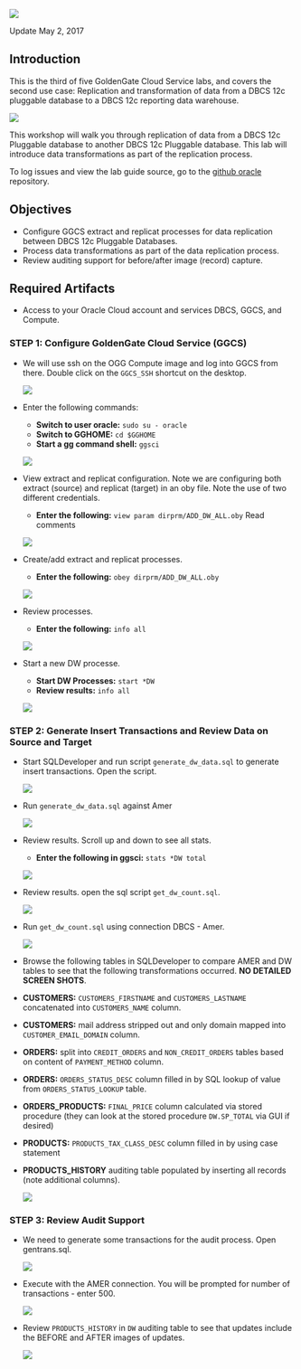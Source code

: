 ![](images/300/lab300.png)

Update May 2, 2017

## Introduction

This is the third of five GoldenGate Cloud Service labs, and covers the second use case: Replication and transformation of data from a DBCS 12c pluggable database to a DBCS 12c reporting data warehouse.

![](images/100/i4.png)

This workshop will walk you through replication of data from a DBCS 12c Pluggable database to another DBCS 12c Pluggable database.  This lab will introduce data transformations as part of the replication process.

To log issues and view the lab guide source, go to the [github oracle](https://github.com/pcdavies/GoldenGateCloudService/issues) repository.

## Objectives

- Configure GGCS extract and replicat processes for data replication between DBCS 12c Pluggable Databases.
- Process data transformations as part of the data replication process.
- Review auditing support for before/after image (record) capture.

## Required Artifacts

- Access to your Oracle Cloud account and services DBCS, GGCS, and Compute.

### **STEP 1**: Configure GoldenGate Cloud Service (GGCS)

- We will use ssh on the OGG Compute image and log into GGCS from there. Double click on the `GGCS_SSH` shortcut on the desktop.  

    ![](images/300/i.1.png)

- Enter the following commands:
    - **Switch to user oracle:** `sudo su - oracle`
    - **Switch to GGHOME:** `cd $GGHOME`
	- **Start a gg command shell:** `ggsci`

    ![](images/300/i1.png)

- View extract and replicat configuration.  Note we are configuring both extract (source) and replicat (target) in an oby file.  Note the use of two different credentials.
    - **Enter the following:** `view param dirprm/ADD_DW_ALL.oby`  Read comments

    ![](images/300/i2.png)

- Create/add extract and replicat processes.
    - **Enter the following:** `obey dirprm/ADD_DW_ALL.oby`

    ![](images/300/i3.png)

- Review processes.
    - **Enter the following:** `info all`

    ![](images/300/i4.png)

- Start a new DW processe.
    - **Start DW Processes:** `start *DW`
    - **Review results:** `info all`

    ![](images/300/i5.png)

### **STEP 2**: Generate Insert Transactions and Review Data on Source and Target

- Start SQLDeveloper and run script `generate_dw_data.sql` to generate insert transactions.  Open the script.
 
    ![](images/300/i6.png)

- Run `generate_dw_data.sql` against Amer

    ![](images/300/i7.png)

- Review results.  Scroll up and down to see all stats.
    - **Enter the following in ggsci:** `stats *DW total`

    ![](images/300/i8.png)

- Review results.  open the sql script `get_dw_count.sql`.

    ![](images/300/i9.png)

- Run `get_dw_count.sql` using connection DBCS - Amer.

    ![](images/300/i10.png)

- Browse the following tables in SQLDeveloper to compare AMER and DW tables to see that the following transformations occurred.  **NO DETAILED SCREEN SHOTS**.
- **CUSTOMERS:** `CUSTOMERS_FIRSTNAME` and `CUSTOMERS_LASTNAME` concatenated into `CUSTOMERS_NAME` column.
- **CUSTOMERS:** mail address stripped out and only domain mapped into `CUSTOMER_EMAIL_DOMAIN` column.
- **ORDERS:** split into `CREDIT_ORDERS` and `NON_CREDIT_ORDERS` tables based on content of  `PAYMENT_METHOD` column.
- **ORDERS:** `ORDERS_STATUS_DESC` column filled in by SQL lookup of value from `ORDERS_STATUS_LOOKUP` table.
- **ORDERS_PRODUCTS:** `FINAL_PRICE` column calculated via stored procedure (they can look at the stored procedure `DW.SP_TOTAL` via GUI if desired)
- **PRODUCTS:**  `PRODUCTS_TAX_CLASS_DESC` column filled in by using case statement
- **PRODUCTS_HISTORY** auditing table populated by inserting all records (note additional columns).

    ![](images/300/i11.png)

### **STEP 3**: Review Audit Support

- We need to generate some transactions for the audit process.  Open gentrans.sql.

    ![](images/300/i12.png)

- Execute with the AMER connection.  You will be prompted for number of transactions - enter 500.

    ![](images/300/i13.png)

- Review `PRODUCTS_HISTORY` in `DW` auditing table to see that updates include the BEFORE and AFTER images of updates.

    ![](images/300/i14.png)
